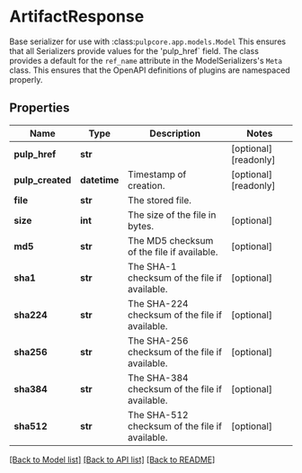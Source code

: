 # ArtifactResponse

Base serializer for use with :class:`pulpcore.app.models.Model`  This ensures that all Serializers provide values for the 'pulp_href` field.  The class provides a default for the ``ref_name`` attribute in the ModelSerializers's ``Meta`` class. This ensures that the OpenAPI definitions of plugins are namespaced properly.
## Properties
Name | Type | Description | Notes
------------ | ------------- | ------------- | -------------
**pulp_href** | **str** |  | [optional] [readonly] 
**pulp_created** | **datetime** | Timestamp of creation. | [optional] [readonly] 
**file** | **str** | The stored file. | 
**size** | **int** | The size of the file in bytes. | [optional] 
**md5** | **str** | The MD5 checksum of the file if available. | [optional] 
**sha1** | **str** | The SHA-1 checksum of the file if available. | [optional] 
**sha224** | **str** | The SHA-224 checksum of the file if available. | [optional] 
**sha256** | **str** | The SHA-256 checksum of the file if available. | [optional] 
**sha384** | **str** | The SHA-384 checksum of the file if available. | [optional] 
**sha512** | **str** | The SHA-512 checksum of the file if available. | [optional] 

[[Back to Model list]](../README.md#documentation-for-models) [[Back to API list]](../README.md#documentation-for-api-endpoints) [[Back to README]](../README.md)


